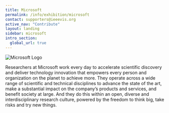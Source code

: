 ```yaml
---
title: Microsoft
permalink: /info/exhibition/microsoft
contact: supporters@ieeevis.org
active_nav: "Contribute"
layout: landing
sidebar: microsoft
intro_section:
  global_url: true
---
```


 
![Microsoft Logo](/year/2021/assets/supporters/microsoft.png)

Researchers at Microsoft work every day to accelerate scientific discovery and deliver technology innovation that empowers every person and organization on the planet to achieve more. They operate across a wide range of scientific and technical disciplines to advance the state of the art, make a substantial impact on the company’s products and services, and benefit society at large. And they do this within an open, diverse and interdisciplinary research culture, powered by the freedom to think big, take risks and try new things.
